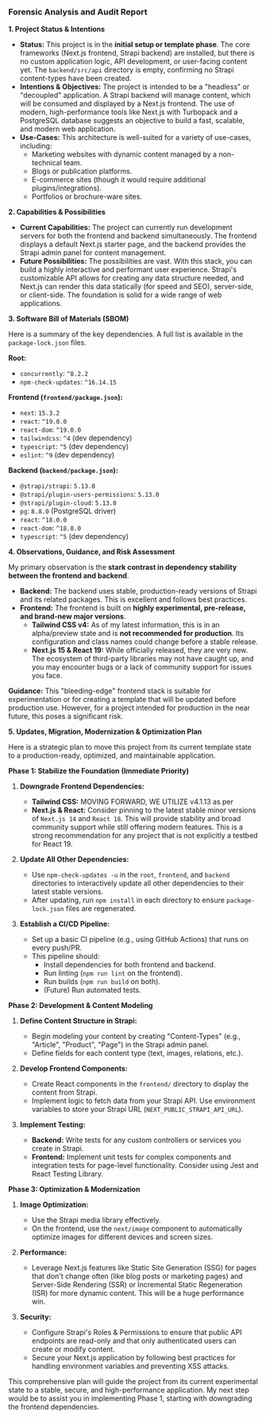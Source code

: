### **Forensic Analysis and Audit Report**

**1. Project Status & Intentions**

* **Status:** This project is in the **initial setup or template phase**. The core frameworks (Next.js frontend, Strapi backend) are installed, but there is no custom application logic, API development, or user-facing content yet. The `backend/src/api` directory is empty, confirming no Strapi content-types have been created.
* **Intentions & Objectives:** The project is intended to be a "headless" or "decoupled" application. A Strapi backend will manage content, which will be consumed and displayed by a Next.js frontend. The use of modern, high-performance tools like Next.js with Turbopack and a PostgreSQL database suggests an objective to build a fast, scalable, and modern web application.
* **Use-Cases:** This architecture is well-suited for a variety of use-cases, including:
  * Marketing websites with dynamic content managed by a non-technical team.
  * Blogs or publication platforms.
  * E-commerce sites (though it would require additional plugins/integrations).
  * Portfolios or brochure-ware sites.

**2. Capabilities & Possibilities**

* **Current Capabilities:** The project can currently run development servers for both the frontend and backend simultaneously. The frontend displays a default Next.js starter page, and the backend provides the Strapi admin panel for content management.
* **Future Possibilities:** The possibilities are vast. With this stack, you can build a highly interactive and performant user experience. Strapi's customizable API allows for creating any data structure needed, and Next.js can render this data statically (for speed and SEO), server-side, or client-side. The foundation is solid for a wide range of web applications.

**3. Software Bill of Materials (SBOM)**

Here is a summary of the key dependencies. A full list is available in the `package-lock.json` files.

**Root:**

* `concurrently`: `^8.2.2`
* `npm-check-updates`: `^16.14.15`

**Frontend (`frontend/package.json`):**

* `next`: `15.3.2`
* `react`: `^19.0.0`
* `react-dom`: `^19.0.0`
* `tailwindcss`: `^4` (dev dependency)
* `typescript`: `^5` (dev dependency)
* `eslint`: `^9` (dev dependency)

**Backend (`backend/package.json`):**

* `@strapi/strapi`: `5.13.0`
* `@strapi/plugin-users-permissions`: `5.13.0`
* `@strapi/plugin-cloud`: `5.13.0`
* `pg`: `8.8.0` (PostgreSQL driver)
* `react`: `^18.0.0`
* `react-dom`: `^18.0.0`
* `typescript`: `^5` (dev dependency)

**4. Observations, Guidance, and Risk Assessment**

My primary observation is the **stark contrast in dependency stability between the frontend and backend**.

* **Backend:** The backend uses stable, production-ready versions of Strapi and its related packages. This is excellent and follows best practices.
* **Frontend:** The frontend is built on **highly experimental, pre-release, and brand-new major versions**.
  * **Tailwind CSS v4:** As of my latest information, this is in an alpha/preview state and is **not recommended for production**. Its configuration and class names could change before a stable release.
  * **Next.js 15 & React 19:** While officially released, they are very new. The ecosystem of third-party libraries may not have caught up, and you may encounter bugs or a lack of community support for issues you face.

**Guidance:**
This "bleeding-edge" frontend stack is suitable for experimentation or for creating a template that will be updated before production use. However, for a project intended for production in the near future, this poses a significant risk.

**5. Updates, Migration, Modernization & Optimization Plan**

Here is a strategic plan to move this project from its current template state to a production-ready, optimized, and maintainable application.

**Phase 1: Stabilize the Foundation (Immediate Priority)**

1. **Downgrade Frontend Dependencies:**
    * **Tailwind CSS:** MOVING FORWARD, WE UTILIZE v4.1.13 as per
    * **Next.js & React:** Consider pinning to the latest stable minor versions of `Next.js 14` and `React 18`. This will provide stability and broad community support while still offering modern features. This is a strong recommendation for any project that is not explicitly a testbed for React 19.

2. **Update All Other Dependencies:**
    * Use `npm-check-updates -u` in the `root`, `frontend`, and `backend` directories to interactively update all other dependencies to their latest stable versions.
    * After updating, run `npm install` in each directory to ensure `package-lock.json` files are regenerated.

3. **Establish a CI/CD Pipeline:**
    * Set up a basic CI pipeline (e.g., using GitHub Actions) that runs on every push/PR.
    * This pipeline should:
        * Install dependencies for both frontend and backend.
        * Run linting (`npm run lint` on the frontend).
        * Run builds (`npm run build` on both).
        * (Future) Run automated tests.

**Phase 2: Development & Content Modeling**

1. **Define Content Structure in Strapi:**
    * Begin modeling your content by creating "Content-Types" (e.g., "Article", "Product", "Page") in the Strapi admin panel.
    * Define fields for each content type (text, images, relations, etc.).

2. **Develop Frontend Components:**
    * Create React components in the `frontend/` directory to display the content from Strapi.
    * Implement logic to fetch data from your Strapi API. Use environment variables to store your Strapi URL (`NEXT_PUBLIC_STRAPI_API_URL`).

3. **Implement Testing:**
    * **Backend:** Write tests for any custom controllers or services you create in Strapi.
    * **Frontend:** Implement unit tests for complex components and integration tests for page-level functionality. Consider using Jest and React Testing Library.

**Phase 3: Optimization & Modernization**

1. **Image Optimization:**
    * Use the Strapi media library effectively.
    * On the frontend, use the `next/image` component to automatically optimize images for different devices and screen sizes.

2. **Performance:**
    * Leverage Next.js features like Static Site Generation (SSG) for pages that don't change often (like blog posts or marketing pages) and Server-Side Rendering (SSR) or Incremental Static Regeneration (ISR) for more dynamic content. This will be a huge performance win.

3. **Security:**
    * Configure Strapi's Roles & Permissions to ensure that public API endpoints are read-only and that only authenticated users can create or modify content.
    * Secure your Next.js application by following best practices for handling environment variables and preventing XSS attacks.

This comprehensive plan will guide the project from its current experimental state to a stable, secure, and high-performance application. My next step would be to assist you in implementing Phase 1, starting with downgrading the frontend dependencies.
